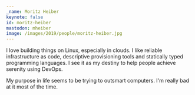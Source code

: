 ```yaml
---
_name: Moritz Heiber
keynote: false
id: moritz-heiber
mastodon: mheiber
image: /images/2019/people/moritz-heiber.jpg
---
```

I love building things on Linux, especially in clouds. I like reliable infrastructure as code, descriptive provisioning tools and statically typed programming languages. I see it as my destiny to help people achieve serenity using DevOps.

My purpose in life seems to be trying to outsmart computers. I'm really bad at it most of the time.